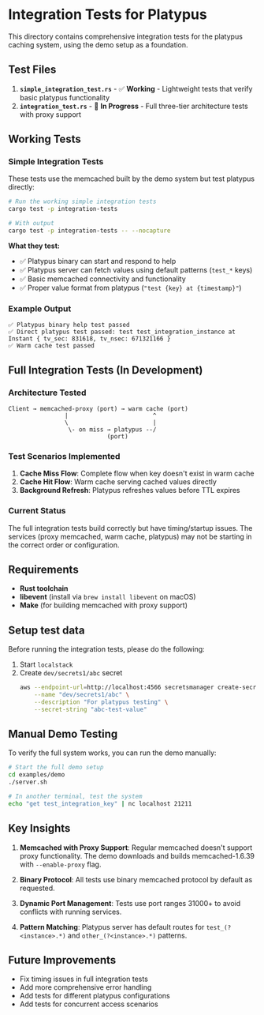 # Integration Tests for Platypus

This directory contains comprehensive integration tests for the platypus caching system, using the demo setup as a foundation.

## Test Files

1. **`simple_integration_test.rs`** - ✅ **Working** - Lightweight tests that verify basic platypus functionality
2. **`integration_test.rs`** - 🚧 **In Progress** - Full three-tier architecture tests with proxy support

## Working Tests

### Simple Integration Tests
These tests use the memcached built by the demo system but test platypus directly:

```bash
# Run the working simple integration tests
cargo test -p integration-tests

# With output
cargo test -p integration-tests -- --nocapture
```

**What they test:**
- ✅ Platypus binary can start and respond to help
- ✅ Platypus server can fetch values using default patterns (`test_*` keys)
- ✅ Basic memcached connectivity and functionality
- ✅ Proper value format from platypus (`"test {key} at {timestamp}"`)

### Example Output
```
✅ Platypus binary help test passed
✅ Direct platypus test passed: test test_integration_instance at Instant { tv_sec: 831618, tv_nsec: 671321166 }
✅ Warm cache test passed
```

## Full Integration Tests (In Development)

### Architecture Tested
```
Client → memcached-proxy (port) → warm cache (port)
                |                        ^
                \                        |
                 \- on miss → platypus --/
                            (port)
```

### Test Scenarios Implemented
1. **Cache Miss Flow**: Complete flow when key doesn't exist in warm cache
2. **Cache Hit Flow**: Warm cache serving cached values directly
3. **Background Refresh**: Platypus refreshes values before TTL expires

### Current Status
The full integration tests build correctly but have timing/startup issues. The services (proxy memcached, warm cache, platypus) may not be starting in the correct order or configuration.

## Requirements

- **Rust toolchain**
- **libevent** (install via `brew install libevent` on macOS)
- **Make** (for building memcached with proxy support)

## Setup test data

Before running the integration tests, please do the following:

1. Start `localstack`
2. Create `dev/secrets1/abc` secret
   ```bash
   aws --endpoint-url=http://localhost:4566 secretsmanager create-secret \
       --name "dev/secrets1/abc" \
       --description "For platypus testing" \
       --secret-string "abc-test-value"
   ```

## Manual Demo Testing

To verify the full system works, you can run the demo manually:

```bash
# Start the full demo setup
cd examples/demo
./server.sh

# In another terminal, test the system
echo "get test_integration_key" | nc localhost 21211
```

## Key Insights

1. **Memcached with Proxy Support**: Regular memcached doesn't support proxy functionality. The demo downloads and builds memcached-1.6.39 with `--enable-proxy` flag.

2. **Binary Protocol**: All tests use binary memcached protocol by default as requested.

3. **Dynamic Port Management**: Tests use port ranges 31000+ to avoid conflicts with running services.

4. **Pattern Matching**: Platypus server has default routes for `test_(?<instance>.*)` and `other_(?<instance>.*)` patterns.

## Future Improvements

- Fix timing issues in full integration tests
- Add more comprehensive error handling
- Add tests for different platypus configurations
- Add tests for concurrent access scenarios
